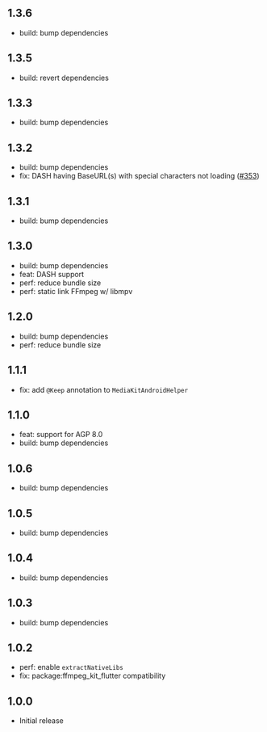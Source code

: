 ## 1.3.6

- build: bump dependencies

## 1.3.5

- build: revert dependencies

## 1.3.3

- build: bump dependencies

## 1.3.2

- build: bump dependencies
- fix: DASH having BaseURL(s) with special characters not loading ([#353](https://github.com/media-kit/media-kit/issues/353))

## 1.3.1

- build: bump dependencies

## 1.3.0

- build: bump dependencies
- feat: DASH support
- perf: reduce bundle size
- perf: static link FFmpeg w/ libmpv

## 1.2.0

- build: bump dependencies
- perf: reduce bundle size

## 1.1.1

- fix: add `@Keep` annotation to `MediaKitAndroidHelper`

## 1.1.0

- feat: support for AGP 8.0
- build: bump dependencies

## 1.0.6

- build: bump dependencies

## 1.0.5

- build: bump dependencies

## 1.0.4

- build: bump dependencies

## 1.0.3

- build: bump dependencies

## 1.0.2

- perf: enable `extractNativeLibs`
- fix: package:ffmpeg_kit_flutter compatibility

## 1.0.0

- Initial release
